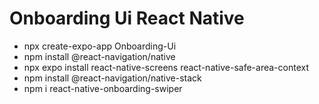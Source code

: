 # Onboarding Ui React Native
- npx create-expo-app Onboarding-Ui
- npm install @react-navigation/native
- npx expo install react-native-screens react-native-safe-area-context
- npm install @react-navigation/native-stack
- npm i react-native-onboarding-swiper
